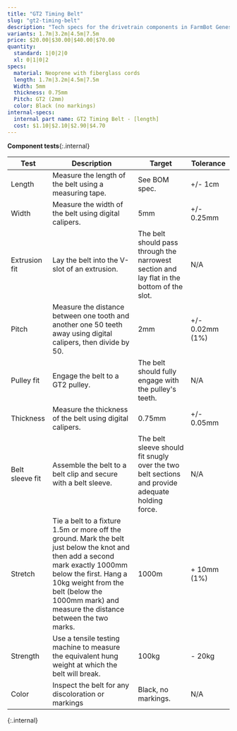 ```yaml
---
title: "GT2 Timing Belt"
slug: "gt2-timing-belt"
description: "Tech specs for the drivetrain components in FarmBot Genesis. Visit [our shop](http://shop.farm.bot) to purchase parts."
variants: 1.7m|3.2m|4.5m|7.5m
price: $20.00|$30.00|$40.00|$70.00
quantity:
  standard: 1|0|2|0
  xl: 0|1|0|2
specs:
  material: Neoprene with fiberglass cords
  length: 1.7m|3.2m|4.5m|7.5m
  Width: 5mm
  thickness: 0.75mm
  Pitch: GT2 (2mm)
  color: Black (no markings)
internal-specs:
  internal part name: GT2 Timing Belt - [length]
  cost: $1.10|$2.10|$2.90|$4.70
---
```


**Component tests**{:.internal}

|Test         |Description  |Target       |Tolerance    |
|-------------|-------------|-------------|-------------|
|Length       |Measure the length of the belt using a measuring tape.|See BOM spec.|+/- 1cm
|Width        |Measure the width of the belt using digital calipers.|5mm|+/- 0.25mm
|Extrusion fit|Lay the belt into the V-slot of an extrusion.|The belt should pass through the narrowest section and lay flat in the bottom of the slot.|N/A
|Pitch        |Measure the distance between one tooth and another one 50 teeth away using digital calipers, then divide by 50.|2mm|+/- 0.02mm (1%)
|Pulley fit   |Engage the belt to a GT2 pulley.|The belt should fully engage with the pulley's teeth.|N/A
|Thickness    |Measure the thickness of the belt using digital calipers.|0.75mm|+/- 0.05mm
|Belt sleeve fit|Assemble the belt to a belt clip and secure with a belt sleeve.|The belt sleeve should fit snugly over the two belt sections and provide adequate holding force.|N/A
|Stretch      |Tie a belt to a fixture 1.5m or more off the ground. Mark the belt just below the knot and then add a second mark exactly 1000mm below the first. Hang a 10kg weight from the belt (below the 1000mm mark) and measure the distance between the two marks.|1000m|+ 10mm (1%)
|Strength     |Use a tensile testing machine to measure the equivalent hung weight at which the belt will break.|100kg|- 20kg
|Color        |Inspect the belt for any discoloration or markings|Black, no markings.|N/A
{:.internal}
